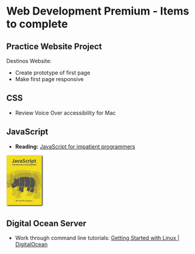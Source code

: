 # Web Development Premium - Items to complete

## Practice Website Project
 
Destinos Website:
- Create prototype of first page
- Make first page responsive 


## CSS
- Review Voice Over accessibility for Mac


## JavaScript
- **Reading:** [JavaScript for impatient programmers](https://exploringjs.com/impatient-js/index.html)
<img src="/img/cover-impatient-prg.png" width= "100">

## Digital Ocean Server
- Work through command line tutorials: [Getting Started with Linux | DigitalOcean](https://www.digitalocean.com/community/tutorial_series/getting-started-with-linux)